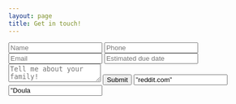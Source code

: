 ```yaml
---
layout: page
title: Get in touch!
---
```


<form name="Kinship Doula Contact Form" action="https://formspree.io/mnqdvndq" method="POST">
  <input type="text" name="Name" placeholder="Name">
  <input type="text" name="Phone" placeholder="Phone">
  <input type="email" name="_replyto" placeholder="Email">
  <input type="text" name="EDD" placeholder="Estimated due date">
  <textarea name="Message" placeholder="Tell me about your family!"></textarea>
  <input type="submit" value="Submit">
  <input type=”hidden” name=”_next” value=”reddit.com” />
  <input type=”hidden” name=”_subject” value=”Doula inquiry!” />
</form>
